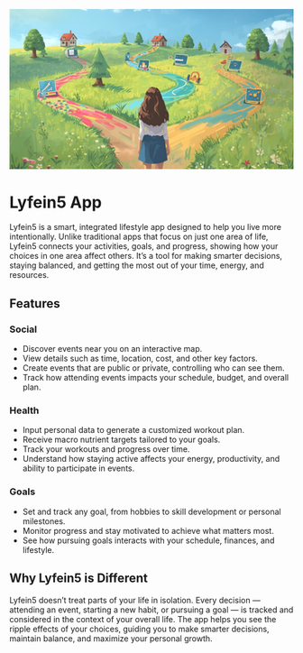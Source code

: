 ![LifeBalance App Demo](./src/assets/life-path.png)


# Lyfein5 App

Lyfein5 is a smart, integrated lifestyle app designed to help you live more intentionally. Unlike traditional apps that focus on just one area of life, Lyfein5 connects your activities, goals, and progress, showing how your choices in one area affect others. It’s a tool for making smarter decisions, staying balanced, and getting the most out of your time, energy, and resources.

## Features

### Social
- Discover events near you on an interactive map.
- View details such as time, location, cost, and other key factors.
- Create events that are public or private, controlling who can see them.
- Track how attending events impacts your schedule, budget, and overall plan.

### Health
- Input personal data to generate a customized workout plan.
- Receive macro nutrient targets tailored to your goals.
- Track your workouts and progress over time.
- Understand how staying active affects your energy, productivity, and ability to participate in events.

### Goals
- Set and track any goal, from hobbies to skill development or personal milestones.
- Monitor progress and stay motivated to achieve what matters most.
- See how pursuing goals interacts with your schedule, finances, and lifestyle.

## Why Lyfein5 is Different
Lyfein5 doesn’t treat parts of your life in isolation. Every decision — attending an event, starting a new habit, or pursuing a goal — is tracked and considered in the context of your overall life. The app helps you see the ripple effects of your choices, guiding you to make smarter decisions, maintain balance, and maximize your personal growth.
